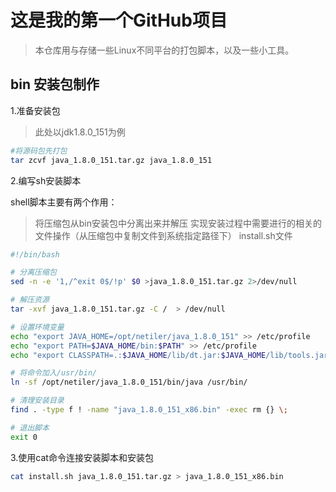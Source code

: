 # 这是我的第一个GitHub项目
> 本仓库用与存储一些Linux不同平台的打包脚本，以及一些小工具。

## bin 安装包制作

1.准备安装包
> 此处以jdk1.8.0_151为例
```bash
#将源码包先打包
tar zcvf java_1.8.0_151.tar.gz java_1.8.0_151
```

2.编写sh安装脚本

shell脚本主要有两个作用：
> 将压缩包从bin安装包中分离出来并解压
实现安装过程中需要进行的相关的文件操作（从压缩包中复制文件到系统指定路径下）
install.sh文件

```bash
#!/bin/bash

# 分离压缩包
sed -n -e '1,/^exit 0$/!p' $0 >java_1.8.0_151.tar.gz 2>/dev/null

# 解压资源
tar -xvf java_1.8.0_151.tar.gz -C /  > /dev/null

# 设置环境变量
echo "export JAVA_HOME=/opt/netiler/java_1.8.0_151" >> /etc/profile
echo "export PATH=$JAVA_HOME/bin:$PATH" >> /etc/profile
echo "export CLASSPATH=.:$JAVA_HOME/lib/dt.jar:$JAVA_HOME/lib/tools.jar" >> /etc/profile

# 将命令加入/usr/bin/
ln -sf /opt/netiler/java_1.8.0_151/bin/java /usr/bin/

# 清理安装目录
find . -type f ! -name "java_1.8.0_151_x86.bin" -exec rm {} \;

# 退出脚本
exit 0

```

3.使用cat命令连接安装脚本和安装包
```bash
cat install.sh java_1.8.0_151.tar.gz > java_1.8.0_151_x86.bin
```
